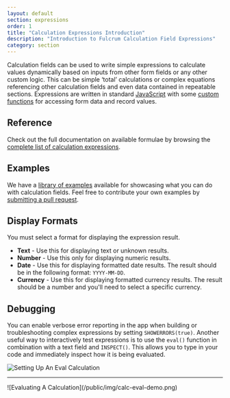 ```yaml
---
layout: default
section: expressions
order: 1
title: "Calculation Expressions Introduction"
description: "Introduction to Fulcrum Calculation Field Expressions"
category: section
---
```


Calculation fields can be used to write simple expressions to calculate values dynamically based on inputs from other form fields or any other custom logic. This can be simple ‘total’ calculations or complex equations referencing other calculation fields and even data contained in repeatable sections. Expressions are written in standard [JavaScript](https://developer.mozilla.org/en-US/docs/Web/JavaScript) with some [custom functions](/expressions/reference/) for accessing form data and record values.

## Reference

Check out the full documentation on available formulae by browsing the [complete list of calculation expressions](/expressions/reference/).

## Examples

We have a [library of examples](/expressions/examples/) available for showcasing what you can do with calculation fields. Feel free to contribute your own examples by [submitting a pull request](https://github.com/fulcrumapp/developer.fulcrumapp.com/tree/gh-pages/_expression-examples).

## Display Formats

You must select a format for displaying the expression result.

* **Text** - Use this for displaying text or unknown results.
* **Number** - Use this only for displaying numeric results.
* **Date** - Use this for displaying formatted date results. The result should be in the following format: `YYYY-MM-DD`.
* **Currency** - Use this for displaying formatted currency results. The result should be a number and you'll need to select a specific currency.

## Debugging

You can enable verbose error reporting in the app when building or troubleshooting complex expressions by setting `SHOWERRORS(true)`. Another useful way to interactively test expressions is to use the `eval()` function in combination with a text field and `INSPECT()`. This allows you to type in your code and immediately inspect how it is being evaluated.

![Setting Up An Eval Calculation](/public/img/calc-eval.png)
<hr>
![Evaluating A Calculation](/public/img/calc-eval-demo.png)
